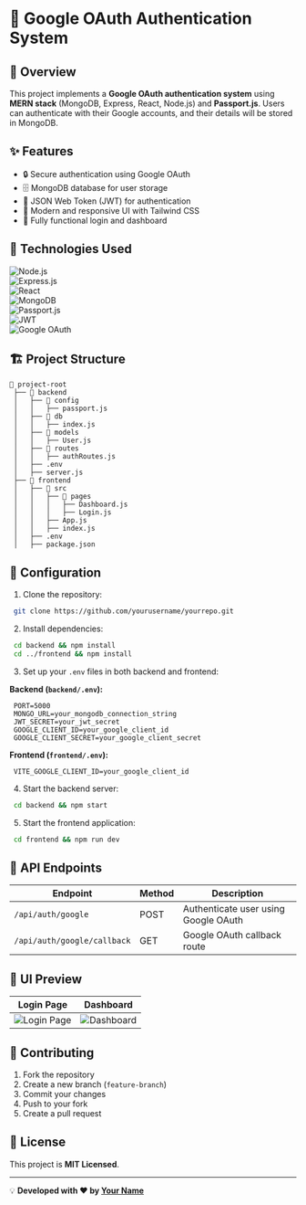 # 🚀 Google OAuth Authentication System

## 🌟 Overview
This project implements a **Google OAuth authentication system** using **MERN stack** (MongoDB, Express, React, Node.js) and **Passport.js**. Users can authenticate with their Google accounts, and their details will be stored in MongoDB.

## ✨ Features
- 🔒 Secure authentication using Google OAuth
- 🗄️ MongoDB database for user storage
- 🔄 JSON Web Token (JWT) for authentication
- 🎨 Modern and responsive UI with Tailwind CSS
- 🚀 Fully functional login and dashboard

## 📌 Technologies Used

![Node.js](https://img.shields.io/badge/Node.js-339933?style=for-the-badge&logo=node.js&logoColor=white)  
![Express.js](https://img.shields.io/badge/Express.js-000000?style=for-the-badge&logo=express&logoColor=white)  
![React](https://img.shields.io/badge/React-61DAFB?style=for-the-badge&logo=react&logoColor=black)  
![MongoDB](https://img.shields.io/badge/MongoDB-47A248?style=for-the-badge&logo=mongodb&logoColor=white)  
![Passport.js](https://img.shields.io/badge/Passport.js-34E27A?style=for-the-badge&logo=passport&logoColor=white)  
![JWT](https://img.shields.io/badge/JWT-000000?style=for-the-badge&logo=jsonwebtokens&logoColor=white)  
![Google OAuth](https://img.shields.io/badge/GoogleOAuth-4285F4?style=for-the-badge&logo=google&logoColor=white)

## 🏗️ Project Structure
```
📂 project-root
 ├── 📂 backend
 │   ├── 📂 config
 │   │   ├── passport.js
 │   ├── 📂 db
 │   │   ├── index.js
 │   ├── 📂 models
 │   │   ├── User.js
 │   ├── 📂 routes
 │   │   ├── authRoutes.js
 │   ├── .env
 │   ├── server.js
 ├── 📂 frontend
 │   ├── 📂 src
 │   │   ├── 📂 pages
 │   │   │   ├── Dashboard.js
 │   │   │   ├── Login.js
 │   │   ├── App.js
 │   │   ├── index.js
 │   ├── .env
 │   ├── package.json
```

## 🔧 Configuration
1. Clone the repository:
```bash
 git clone https://github.com/yourusername/yourrepo.git
```

2. Install dependencies:
```bash
 cd backend && npm install
 cd ../frontend && npm install
```

3. Set up your `.env` files in both backend and frontend:

**Backend (`backend/.env`):**
```env
 PORT=5000
 MONGO_URL=your_mongodb_connection_string
 JWT_SECRET=your_jwt_secret
 GOOGLE_CLIENT_ID=your_google_client_id
 GOOGLE_CLIENT_SECRET=your_google_client_secret
```

**Frontend (`frontend/.env`):**
```env
 VITE_GOOGLE_CLIENT_ID=your_google_client_id
```

4. Start the backend server:
```bash
 cd backend && npm start
```

5. Start the frontend application:
```bash
 cd frontend && npm run dev
```

## 🚀 API Endpoints
| Endpoint | Method | Description |
|----------|--------|-------------|
| `/api/auth/google` | POST | Authenticate user using Google OAuth |
| `/api/auth/google/callback` | GET | Google OAuth callback route |

## 🎨 UI Preview
| Login Page | Dashboard |
|------------|-----------|
| ![Login Page](https://via.placeholder.com/300) | ![Dashboard](https://via.placeholder.com/300) |

## 🤝 Contributing
1. Fork the repository
2. Create a new branch (`feature-branch`)
3. Commit your changes
4. Push to your fork
5. Create a pull request

## 📜 License
This project is **MIT Licensed**.

---

💡 **Developed with ❤️ by [Your Name](https://github.com/yourusername)**

